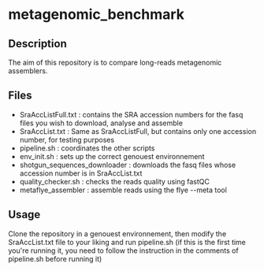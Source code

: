 # metagenomic_benchmark
## Description
The aim of this repository is to compare long-reads metagenomic assemblers.

## Files
 - SraAccListFull.txt : contains the SRA accession numbers for the fasq files you wish to download, analyse and assemble
 - SraAccList.txt : Same as SraAccListFull, but contains only one accession number, for testing purposes
 - pipeline.sh : coordinates the other scripts
 - env_init.sh : sets up the correct genouest environnement
 - shotgun_sequences_downloader : downloads the fasq files whose accession number is in SraAccList.txt
 - quality_checker.sh : checks the reads quality using fastQC
 - metaflye_assembler : assemble reads using the flye --meta tool



## Usage
Clone the repository in a genouest environnement, then modify the SraAccList.txt file to your liking and run pipeline.sh (if this is the first time you're running it, you need to follow the instruction in the comments of pipeline.sh before running it)

